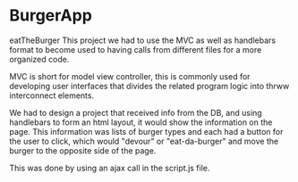 # BurgerApp
eatTheBurger
This project we had to use the MVC as well as handlebars format to become used to having calls from different files for a more organized code.

MVC is short for model view controller, this is commonly used for developing user interfaces that divides the related program logic into thrww interconnect elements.

We had to design a project that received info from the DB, and using handlebars to form an html layout, it would show the information on the page. This information was lists of burger types and each had a button for the user to click, which would "devour" or "eat-da-burger" and move the burger to the opposite side of the page.

This was done by using an ajax call in the script.js file.
